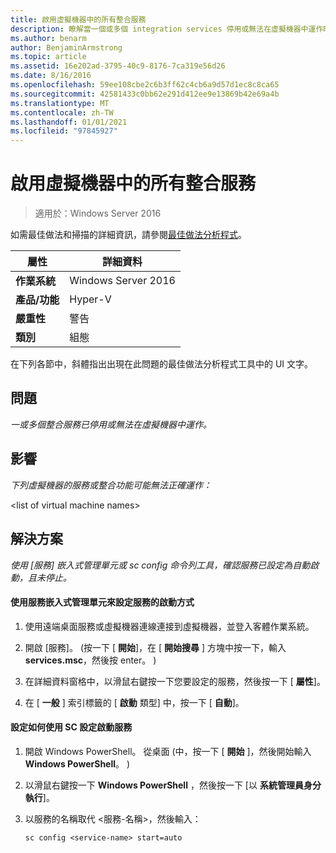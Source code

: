 ```yaml
---
title: 啟用虛擬機器中的所有整合服務
description: 瞭解當一個或多個 integration services 停用或無法在虛擬機器中運作時，該怎麼辦。
ms.author: benarm
author: BenjaminArmstrong
ms.topic: article
ms.assetid: 16e202ad-3795-40c9-8176-7ca319e56d26
ms.date: 8/16/2016
ms.openlocfilehash: 59ee108cbe2c6b3ff62c4cb6a9d57d1ec8c8ca65
ms.sourcegitcommit: 42581433c0bb62e291d412ee9e13869b42e69a4b
ms.translationtype: MT
ms.contentlocale: zh-TW
ms.lasthandoff: 01/01/2021
ms.locfileid: "97845927"
---
```

# <a name="enable-all-integration-services-in-virtual-machines"></a>啟用虛擬機器中的所有整合服務

>適用於：Windows Server 2016

如需最佳做法和掃描的詳細資訊，請參閱[最佳做法分析程式](https://go.microsoft.com/fwlink/?LinkId=122786)。

|屬性|詳細資料|
|-|-|
|**作業系統**|Windows Server 2016|
|**產品/功能**|Hyper-V|
|**嚴重性**|警告|
|**類別**|組態|

在下列各節中，斜體指出出現在此問題的最佳做法分析程式工具中的 UI 文字。

## <a name="issue"></a>問題

*一或多個整合服務已停用或無法在虛擬機器中運作。*

## <a name="impact"></a>影響

*下列虛擬機器的服務或整合功能可能無法正確運作：*

\<list of virtual machine names>

## <a name="resolution"></a>解決方案

*使用 [服務] 嵌入式管理單元或 sc config 命令列工具，確認服務已設定為自動啟動，且未停止。*

#### <a name="to-configure-how-a-service-is-started-using-the-services-snap-in"></a>使用服務嵌入式管理單元來設定服務的啟動方式

1.  使用遠端桌面服務或虛擬機器連線連接到虛擬機器，並登入客體作業系統。

2.  開啟 [服務]。  (按一下 [ **開始**]，在 [ **開始搜尋** ] 方塊中按一下，輸入 **services.msc**，然後按 enter。 ) 

3.  在詳細資料窗格中，以滑鼠右鍵按一下您要設定的服務，然後按一下 [ **屬性**]。

4.  在 [ **一般** ] 索引標籤的 [ **啟動** 類型] 中，按一下 [ **自動**]。

#### <a name="to-configure-how-a-service-is-started-using-sc-config"></a>設定如何使用 SC 設定啟動服務

1.  開啟 Windows PowerShell。 從桌面 (中，按一下 [ **開始** ]，然後開始輸入 **Windows PowerShell**。 ) 

2.  以滑鼠右鍵按一下 **Windows PowerShell** ，然後按一下 [以 **系統管理員身分執行**]。

3.  以服務的名稱取代 <服務-名稱>，然後輸入：

    ```
    sc config <service-name> start=auto
    ```



